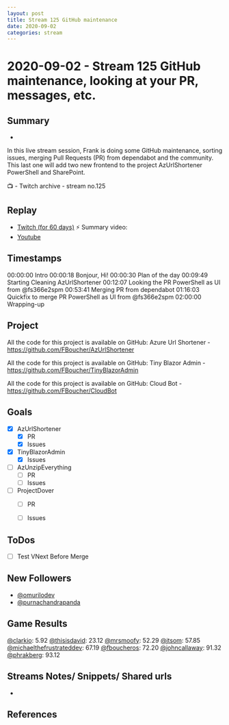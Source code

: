 ```yaml
---
layout: post
title: Stream 125 GitHub maintenance
date: 2020-09-02
categories: stream
---
```



# 2020-09-02 - Stream 125 GitHub maintenance, looking at your PR, messages, etc.

## Summary
-

In this live stream session, Frank is doing some GitHub maintenance, sorting issues, merging Pull Requests (PR) from dependabot and the community. This last one will add two new frontend to the project AzUrlShortener PowerShell and SharePoint.

📺 - Twitch archive - stream no.125

## Replay


- [Twitch (for 60 days)](https://www.twitch.tv/videos/)
⚡ Summary video:
- [Youtube](https://youtu.be/TQkmBHsLZZY)


## Timestamps


00:00:00 Intro
00:00:18 Bonjour, Hi!
00:00:30 Plan of the day
00:09:49 Starting Cleaning AzUrlShortener
00:12:07 Looking the PR PowerShell as UI from @fs366e2spm 
00:53:41 Merging PR from dependabot
01:16:03 Quickfix to merge PR PowerShell as UI from @fs366e2spm 
02:00:00 Wrapping-up


Project
-------

All the code for this project is available on GitHub: Azure Url Shortener - https://github.com/FBoucher/AzUrlShortener

All the code for this project is available on GitHub: Tiny Blazor Admin - https://github.com/FBoucher/TinyBlazorAdmin

All the code for this project is available on GitHub: Cloud Bot - https://github.com/FBoucher/CloudBot


Goals
-----

- [X] AzUrlShortener
    - [X] PR
    - [X] Issues
- [X] TinyBlazorAdmin
    - [X] Issues
- [ ] AzUnzipEverything
    - [ ] PR
    - [ ] Issues
- [ ] ProjectDover
    - [ ] PR
    - [ ] Issues



ToDos
-----
- [ ] Test VNext Before Merge


## New Followers

- [@omurilodev](https://www.twitch.tv/omurilodev)
- [@purnachandrapanda](https://www.twitch.tv/purnachandrapanda)

## Game Results

[@clarkio](https://www.twitch.tv/clarkio): 5.92
[@thisisdavid](https://www.twitch.tv/thisisdavid): 23.12
[@mrsmoofy](https://www.twitch.tv/mrsmoofy): 52.29
[@jtsom](https://www.twitch.tv/jtsom): 57.85
[@michaelthefrustrateddev](https://www.twitch.tv/michaelthefrustrateddev): 67.19
[@fboucheros](https://www.twitch.tv/fboucheros): 72.20
[@johncallaway](https://www.twitch.tv/johncallaway): 91.32
[@phrakberg](https://www.twitch.tv/phrakberg): 93.12

Streams Notes/ Snippets/ Shared urls
-----------------------------------

- 


References
----------

